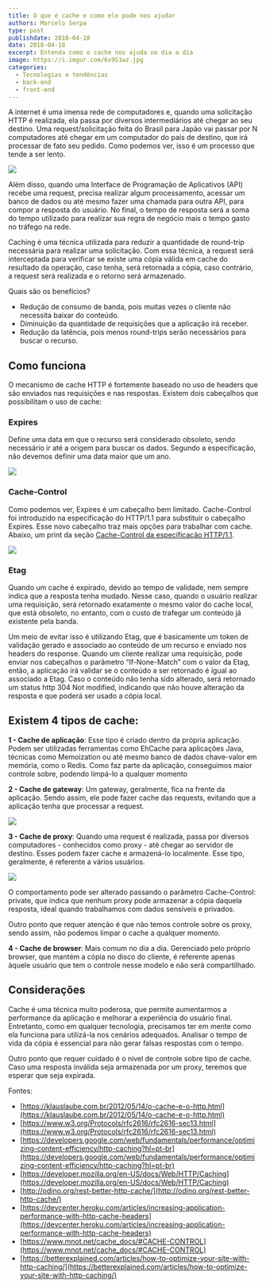 ```yaml
---
title: O que é cache e como ele pode nos ajudar
authors: Marcelo Serpa
type: post
publishdate: 2018-04-18
date: 2018-04-18
excerpt: Entenda como o cache nos ajuda no dia a dia
image: https://i.imgur.com/6s9S1wz.jpg
categories:
  - Tecnologias e tendências
  - back-end
  - front-end
---
```


A internet é uma imensa rede de computadores e, quando uma solicitação HTTP é realizada, ela passa por diversos intermediários até chegar ao seu destino. Uma request/solicitação feita do Brasil para Japão vai passar por N computadores até chegar em um computador do país de destino, que irá processar de fato seu pedido. Como podemos ver, isso é um processo que tende a ser lento.

![](https://i.imgur.com/0cT66qV.png)

Além disso, quando uma Interface de Programação de Aplicativos (API) recebe uma request, precisa realizar algum processamento, acessar um banco de dados ou até mesmo fazer uma chamada para outra API, para compor a resposta do usuário. No final, o tempo de resposta será a soma do tempo utilizado para realizar sua regra de negócio mais o tempo gasto no tráfego na rede.

Caching é uma técnica utilizada para reduzir a quantidade de round-trip necessária para realizar uma solicitação. Com essa técnica, a request será interceptada para verificar se existe uma cópia válida em cache do resultado da operação, caso tenha, será retornada a cópia, caso contrário, a request será realizada e o retorno será armazenado.

Quais são os benefícios?

* Redução de consumo de banda, pois muitas vezes o cliente não necessita baixar do conteúdo.
* Diminuição da quantidade de requisições que a aplicação irá receber.
* Redução da latência, pois menos round-trips serão necessários para buscar o recurso.

## Como funciona

O mecanismo de cache HTTP é fortemente baseado no uso de headers que são enviados nas requisições e nas respostas.
Existem dois cabeçalhos que possibilitam o uso de cache:

### Expires

Define uma data em que o recurso será considerado obsoleto, sendo necessário ir até a origem para buscar os dados. Segundo a especificação, não devemos definir uma data maior que um ano.

![](https://i.imgur.com/qi19JUJ.png)

### Cache-Control

Como podemos ver, Expires é um cabeçalho bem limitado. Cache-Control foi introduzido na especificação do HTTP/1.1 para substituir o cabeçalho Expires. Esse novo cabeçalho traz mais opções para trabalhar com cache. Abaixo, um print da seção [Cache-Control da especificação HTTP/1.1](https://www.w3.org/Protocols/rfc2616/rfc2616-sec14.html).

![](https://i.imgur.com/Am1FBCJ.png)


### Etag

Quando um cache é expirado, devido ao tempo de validade, nem sempre indica que a resposta tenha mudado. Nesse caso, quando o usuário realizar uma requisição, será retornado exatamente o mesmo valor do cache local, que está obsoleto, no entanto, com o custo de trafegar um conteúdo já existente pela banda.

Um meio de evitar isso é utilizando Etag, que é basicamente um token de validação gerado e associado ao conteúdo de um recurso e enviado nos headers do response. Quando um cliente realizar uma requisição, pode enviar nos cabeçalhos o parâmetro “If-None-Match” com o valor da Etag, então, a aplicação irá validar se o conteúdo a ser retornado é igual ao associado a Etag. Caso o conteúdo não tenha sido alterado, será retornado um status http 304 Not modified, indicando que não houve alteração da resposta e que poderá ser usado a cópia local.

## Existem 4 tipos de cache:

**1 - Cache de aplicação**: Esse tipo é criado dentro da própria aplicação. Podem ser utilizadas ferramentas como EhCache para aplicações Java, técnicas como Memoization ou até mesmo banco de dados chave-valor em memória, como o Redis. Como faz parte da aplicação, conseguimos maior controle sobre, podendo limpá-lo a qualquer momento

**2 - Cache de gateway**: Um gateway, geralmente, fica na frente da aplicação. Sendo assim, ele pode fazer cache das requests, evitando que a aplicação tenha que processar a request.

![](https://i.imgur.com/SuJmUgM.png)

**3 - Cache de proxy**: Quando uma request é realizada, passa por diversos computadores - conhecidos como proxy - até chegar ao servidor de destino. Esses podem fazer cache e armazená-lo localmente. Esse tipo, geralmente, é referente a vários usuários.

![](https://i.imgur.com/bUQ0oQx.png)

O comportamento pode ser alterado passando o parâmetro Cache-Control: private, que indica que nenhum proxy pode armazenar a cópia daquela resposta, ideal quando trabalhamos com dados sensíveis e privados.

Outro ponto que requer atenção é que não temos controle sobre os proxy, sendo assim, não podemos limpar o cache a qualquer momento.

**4 - Cache de browser**: Mais comum no dia a dia. Gerenciado pelo próprio browser, que mantém a cópia no disco do cliente, é referente apenas àquele usuário que tem o controle nesse modelo e não será compartilhado.


## Considerações

Cache é uma técnica muito poderosa, que permite aumentarmos a performance da aplicação e melhorar a experiência do usuário final. Entretanto, como em qualquer tecnologia, precisamos ter em mente como ela funciona para utilizá-la nos cenários adequados. Analisar o tempo de vida da cópia é essencial para não gerar falsas respostas com o tempo.

Outro ponto que requer cuidado é o nível de controle sobre tipo de cache. Caso uma resposta inválida seja armazenada por um proxy, teremos que esperar que seja expirada.

Fontes:

- [https://klauslaube.com.br/2012/05/14/o-cache-e-o-http.html](https://klauslaube.com.br/2012/05/14/o-cache-e-o-http.html)
- [https://www.w3.org/Protocols/rfc2616/rfc2616-sec13.html](https://www.w3.org/Protocols/rfc2616/rfc2616-sec13.html)
- [https://developers.google.com/web/fundamentals/performance/optimizing-content-efficiency/http-caching?hl=pt-br](https://developers.google.com/web/fundamentals/performance/optimizing-content-efficiency/http-caching?hl=pt-br)
- [https://developer.mozilla.org/en-US/docs/Web/HTTP/Caching](https://developer.mozilla.org/en-US/docs/Web/HTTP/Caching)
- [http://odino.org/rest-better-http-cache/](http://odino.org/rest-better-http-cache/)
- [https://devcenter.heroku.com/articles/increasing-application-performance-with-http-cache-headers](https://devcenter.heroku.com/articles/increasing-application-performance-with-http-cache-headers)
- [https://www.mnot.net/cache_docs/#CACHE-CONTROL](https://www.mnot.net/cache_docs/#CACHE-CONTROL)
- [https://betterexplained.com/articles/how-to-optimize-your-site-with-http-caching/](https://betterexplained.com/articles/how-to-optimize-your-site-with-http-caching/)
